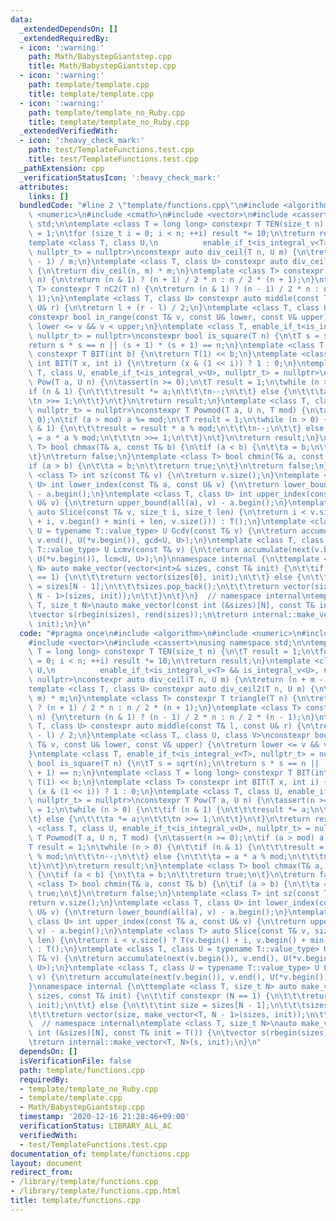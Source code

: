 ```yaml
---
data:
  _extendedDependsOn: []
  _extendedRequiredBy:
  - icon: ':warning:'
    path: Math/BabystepGiantstep.cpp
    title: Math/BabystepGiantstep.cpp
  - icon: ':warning:'
    path: template/template.cpp
    title: template/template.cpp
  - icon: ':warning:'
    path: template/template_no_Ruby.cpp
    title: template/template_no_Ruby.cpp
  _extendedVerifiedWith:
  - icon: ':heavy_check_mark:'
    path: test/TemplateFunctions.test.cpp
    title: test/TemplateFunctions.test.cpp
  _pathExtension: cpp
  _verificationStatusIcon: ':heavy_check_mark:'
  attributes:
    links: []
  bundledCode: "#line 2 \"template/functions.cpp\"\n#include <algorithm>\n#include\
    \ <numeric>\n#include <cmath>\n#include <vector>\n#include <cassert>\nusing namespace\
    \ std;\n\ntemplate <class T = long long> constexpr T TEN(size_t n) {\n\tT result\
    \ = 1;\n\tfor (size_t i = 0; i < n; ++i) result *= 10;\n\treturn result;\n}\n\
    template <class T, class U,\n          enable_if_t<is_integral_v<T> && is_integral_v<U>,\
    \ nullptr_t> = nullptr>\nconstexpr auto div_ceil(T n, U m) {\n\treturn (n + m\
    \ - 1) / m;\n}\ntemplate <class T, class U> constexpr auto div_ceil2(T n, U m)\
    \ {\n\treturn div_ceil(n, m) * m;\n}\ntemplate <class T> constexpr T triangle(T\
    \ n) {\n\treturn (n & 1) ? (n + 1) / 2 * n : n / 2 * (n + 1);\n}\ntemplate <class\
    \ T> constexpr T nC2(T n) {\n\treturn (n & 1) ? (n - 1) / 2 * n : n / 2 * (n -\
    \ 1);\n}\ntemplate <class T, class U> constexpr auto middle(const T& l, const\
    \ U& r) {\n\treturn l + (r - l) / 2;\n}\ntemplate <class T, class U, class V>\n\
    constexpr bool in_range(const T& v, const U& lower, const V& upper) {\n\treturn\
    \ lower <= v && v < upper;\n}\ntemplate <class T, enable_if_t<is_integral_v<T>,\
    \ nullptr_t> = nullptr>\nconstexpr bool is_square(T n) {\n\tT s = sqrt(n);\n\t\
    return s * s == n || (s + 1) * (s + 1) == n;\n}\ntemplate <class T = long long>\
    \ constexpr T BIT(int b) {\n\treturn T(1) << b;\n}\ntemplate <class T> constexpr\
    \ int BIT(T x, int i) {\n\treturn (x & (1 << i)) ? 1 : 0;\n}\ntemplate <class\
    \ T, class U, enable_if_t<is_integral_v<U>, nullptr_t> = nullptr>\nconstexpr T\
    \ Pow(T a, U n) {\n\tassert(n >= 0);\n\tT result = 1;\n\twhile (n > 0) {\n\t\t\
    if (n & 1) {\n\t\t\tresult *= a;\n\t\t\tn--;\n\t\t} else {\n\t\t\ta *= a;\n\t\t\
    \tn >>= 1;\n\t\t}\n\t}\n\treturn result;\n}\ntemplate <class T, class U, enable_if_t<is_integral_v<U>,\
    \ nullptr_t> = nullptr>\nconstexpr T Powmod(T a, U n, T mod) {\n\tassert(n >=\
    \ 0);\n\tif (a > mod) a %= mod;\n\tT result = 1;\n\twhile (n > 0) {\n\t\tif (n\
    \ & 1) {\n\t\t\tresult = result * a % mod;\n\t\t\tn--;\n\t\t} else {\n\t\t\ta\
    \ = a * a % mod;\n\t\t\tn >>= 1;\n\t\t}\n\t}\n\treturn result;\n}\ntemplate <class\
    \ T> bool chmax(T& a, const T& b) {\n\tif (a < b) {\n\t\ta = b;\n\t\treturn true;\n\
    \t}\n\treturn false;\n}\ntemplate <class T> bool chmin(T& a, const T& b) {\n\t\
    if (a > b) {\n\t\ta = b;\n\t\treturn true;\n\t}\n\treturn false;\n}\ntemplate\
    \ <class T> int sz(const T& v) {\n\treturn v.size();\n}\ntemplate <class T, class\
    \ U> int lower_index(const T& a, const U& v) {\n\treturn lower_bound(all(a), v)\
    \ - a.begin();\n}\ntemplate <class T, class U> int upper_index(const T& a, const\
    \ U& v) {\n\treturn upper_bound(all(a), v) - a.begin();\n}\ntemplate <class T>\
    \ auto Slice(const T& v, size_t i, size_t len) {\n\treturn i < v.size() ? T(v.begin()\
    \ + i, v.begin() + min(i + len, v.size())) : T();\n}\ntemplate <class T, class\
    \ U = typename T::value_type> U Gcdv(const T& v) {\n\treturn accumulate(next(v.begin()),\
    \ v.end(), U(*v.begin()), gcd<U, U>);\n}\ntemplate <class T, class U = typename\
    \ T::value_type> U Lcmv(const T& v) {\n\treturn accumulate(next(v.begin()), v.end(),\
    \ U(*v.begin()), lcm<U, U>);\n}\nnamespace internal {\n\ttemplate <class T, size_t\
    \ N> auto make_vector(vector<int>& sizes, const T& init) {\n\t\tif constexpr (N\
    \ == 1) {\n\t\t\treturn vector(sizes[0], init);\n\t\t} else {\n\t\t\tint size\
    \ = sizes[N - 1];\n\t\t\tsizes.pop_back();\n\t\t\treturn vector(size, make_vector<T,\
    \ N - 1>(sizes, init));\n\t\t}\n\t}\n}  // namespace internal\ntemplate <class\
    \ T, size_t N>\nauto make_vector(const int (&sizes)[N], const T& init = T()) {\n\
    \tvector s(rbegin(sizes), rend(sizes));\n\treturn internal::make_vector<T, N>(s,\
    \ init);\n}\n"
  code: "#pragma once\n#include <algorithm>\n#include <numeric>\n#include <cmath>\n\
    #include <vector>\n#include <cassert>\nusing namespace std;\n\ntemplate <class\
    \ T = long long> constexpr T TEN(size_t n) {\n\tT result = 1;\n\tfor (size_t i\
    \ = 0; i < n; ++i) result *= 10;\n\treturn result;\n}\ntemplate <class T, class\
    \ U,\n          enable_if_t<is_integral_v<T> && is_integral_v<U>, nullptr_t> =\
    \ nullptr>\nconstexpr auto div_ceil(T n, U m) {\n\treturn (n + m - 1) / m;\n}\n\
    template <class T, class U> constexpr auto div_ceil2(T n, U m) {\n\treturn div_ceil(n,\
    \ m) * m;\n}\ntemplate <class T> constexpr T triangle(T n) {\n\treturn (n & 1)\
    \ ? (n + 1) / 2 * n : n / 2 * (n + 1);\n}\ntemplate <class T> constexpr T nC2(T\
    \ n) {\n\treturn (n & 1) ? (n - 1) / 2 * n : n / 2 * (n - 1);\n}\ntemplate <class\
    \ T, class U> constexpr auto middle(const T& l, const U& r) {\n\treturn l + (r\
    \ - l) / 2;\n}\ntemplate <class T, class U, class V>\nconstexpr bool in_range(const\
    \ T& v, const U& lower, const V& upper) {\n\treturn lower <= v && v < upper;\n\
    }\ntemplate <class T, enable_if_t<is_integral_v<T>, nullptr_t> = nullptr>\nconstexpr\
    \ bool is_square(T n) {\n\tT s = sqrt(n);\n\treturn s * s == n || (s + 1) * (s\
    \ + 1) == n;\n}\ntemplate <class T = long long> constexpr T BIT(int b) {\n\treturn\
    \ T(1) << b;\n}\ntemplate <class T> constexpr int BIT(T x, int i) {\n\treturn\
    \ (x & (1 << i)) ? 1 : 0;\n}\ntemplate <class T, class U, enable_if_t<is_integral_v<U>,\
    \ nullptr_t> = nullptr>\nconstexpr T Pow(T a, U n) {\n\tassert(n >= 0);\n\tT result\
    \ = 1;\n\twhile (n > 0) {\n\t\tif (n & 1) {\n\t\t\tresult *= a;\n\t\t\tn--;\n\t\
    \t} else {\n\t\t\ta *= a;\n\t\t\tn >>= 1;\n\t\t}\n\t}\n\treturn result;\n}\ntemplate\
    \ <class T, class U, enable_if_t<is_integral_v<U>, nullptr_t> = nullptr>\nconstexpr\
    \ T Powmod(T a, U n, T mod) {\n\tassert(n >= 0);\n\tif (a > mod) a %= mod;\n\t\
    T result = 1;\n\twhile (n > 0) {\n\t\tif (n & 1) {\n\t\t\tresult = result * a\
    \ % mod;\n\t\t\tn--;\n\t\t} else {\n\t\t\ta = a * a % mod;\n\t\t\tn >>= 1;\n\t\
    \t}\n\t}\n\treturn result;\n}\ntemplate <class T> bool chmax(T& a, const T& b)\
    \ {\n\tif (a < b) {\n\t\ta = b;\n\t\treturn true;\n\t}\n\treturn false;\n}\ntemplate\
    \ <class T> bool chmin(T& a, const T& b) {\n\tif (a > b) {\n\t\ta = b;\n\t\treturn\
    \ true;\n\t}\n\treturn false;\n}\ntemplate <class T> int sz(const T& v) {\n\t\
    return v.size();\n}\ntemplate <class T, class U> int lower_index(const T& a, const\
    \ U& v) {\n\treturn lower_bound(all(a), v) - a.begin();\n}\ntemplate <class T,\
    \ class U> int upper_index(const T& a, const U& v) {\n\treturn upper_bound(all(a),\
    \ v) - a.begin();\n}\ntemplate <class T> auto Slice(const T& v, size_t i, size_t\
    \ len) {\n\treturn i < v.size() ? T(v.begin() + i, v.begin() + min(i + len, v.size()))\
    \ : T();\n}\ntemplate <class T, class U = typename T::value_type> U Gcdv(const\
    \ T& v) {\n\treturn accumulate(next(v.begin()), v.end(), U(*v.begin()), gcd<U,\
    \ U>);\n}\ntemplate <class T, class U = typename T::value_type> U Lcmv(const T&\
    \ v) {\n\treturn accumulate(next(v.begin()), v.end(), U(*v.begin()), lcm<U, U>);\n\
    }\nnamespace internal {\n\ttemplate <class T, size_t N> auto make_vector(vector<int>&\
    \ sizes, const T& init) {\n\t\tif constexpr (N == 1) {\n\t\t\treturn vector(sizes[0],\
    \ init);\n\t\t} else {\n\t\t\tint size = sizes[N - 1];\n\t\t\tsizes.pop_back();\n\
    \t\t\treturn vector(size, make_vector<T, N - 1>(sizes, init));\n\t\t}\n\t}\n}\
    \  // namespace internal\ntemplate <class T, size_t N>\nauto make_vector(const\
    \ int (&sizes)[N], const T& init = T()) {\n\tvector s(rbegin(sizes), rend(sizes));\n\
    \treturn internal::make_vector<T, N>(s, init);\n}\n"
  dependsOn: []
  isVerificationFile: false
  path: template/functions.cpp
  requiredBy:
  - template/template_no_Ruby.cpp
  - template/template.cpp
  - Math/BabystepGiantstep.cpp
  timestamp: '2020-12-16 21:28:46+09:00'
  verificationStatus: LIBRARY_ALL_AC
  verifiedWith:
  - test/TemplateFunctions.test.cpp
documentation_of: template/functions.cpp
layout: document
redirect_from:
- /library/template/functions.cpp
- /library/template/functions.cpp.html
title: template/functions.cpp
---
```

